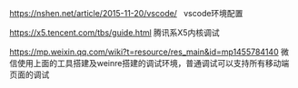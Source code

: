 https://nshen.net/article/2015-11-20/vscode/    vscode环境配置

https://x5.tencent.com/tbs/guide.html 腾讯系X5内核调试

https://mp.weixin.qq.com/wiki?t=resource/res_main&id=mp1455784140 微信使用上面的工具搭建及weinre搭建的调试环境，普通调试可以支持所有移动端页面的调试
